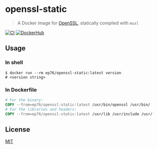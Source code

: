 # openssl-static

> A Docker image for [OpenSSL](https://www.openssl.org),
> statically compiled with `musl`

[![CI](https://github.com/ep76/openssl-static/actions/workflows/ci.yml/badge.svg?branch=v3)](
  https://github.com/ep76/openssl-static/actions/workflows/ci.yml
)
[![DockerHub](https://img.shields.io/docker/v/ep76/openssl-static/latest)](
  https://hub.docker.com/r/ep76/openssl-static/tags?page=1&ordering=last_updated
)

## Usage

### In shell

```shell
$ docker run --rm ep76/openssl-static:latest version
# <version string>
```

### In Dockerfile

```Dockerfile
# For the binary:
COPY --from=ep76/openssl-static:latest /usr/bin/openssl /usr/bin/
# For the libraries and headers:
COPY --from=ep76/openssl-static:latest /usr/lib /usr/include /usr/
```

## License

[MIT](./LICENSE)
